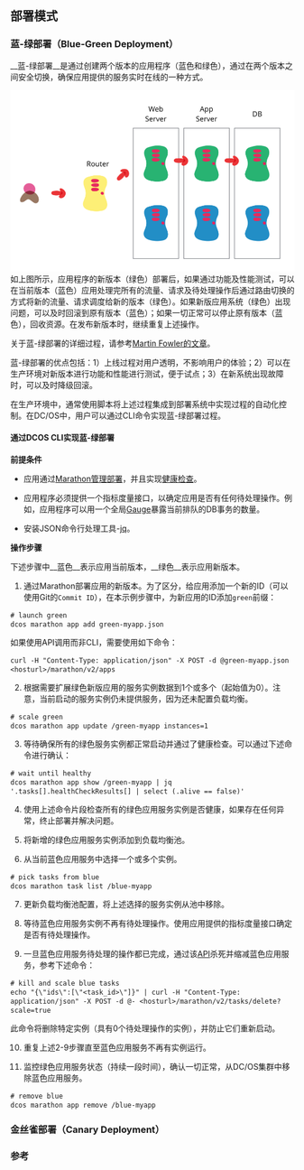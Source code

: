 ## 部署模式

### 蓝-绿部署（Blue-Green Deployment）

__蓝-绿部署__是通过创建两个版本的应用程序（蓝色和绿色），通过在两个版本之间安全切换，确保应用提供的服务实时在线的一种方式。

![](/assets/blue_green_deployments.png)
如上图所示，应用程序的新版本（绿色）部署后，如果通过功能及性能测试，可以在当前版本（蓝色）应用处理完所有的流量、请求及待处理操作后通过路由切换的方式将新的流量、请求调度给新的版本（绿色）。如果新版应用系统（绿色）出现问题，可以及时回滚到原有版本（蓝色）；如果一切正常可以停止原有版本（蓝色），回收资源。在发布新版本时，继续重复上述操作。

关于蓝-绿部署的详细过程，请参考[Martin Fowler的文章](https://martinfowler.com/bliki/BlueGreenDeployment.html)。

蓝-绿部署的优点包括：1）上线过程对用户透明，不影响用户的体验；2）可以在生产环境对新版本进行功能和性能进行测试，便于试点；3）在新系统出现故障时，可以及时降级回滚。

在生产环境中，通常使用脚本将上述过程集成到部署系统中实现过程的自动化控制。在DC/OS中，用户可以通过CLI命令实现蓝-绿部署过程。

#### 通过DCOS CLI实现蓝-绿部署

__前提条件__

- 应用通过[Marathon管理部署](/dcos-marathon-app-deployments.md)，并且实现[健康检查](/dcos-marathon-health-checks.md)。

- 应用程序必须提供一个指标度量接口，以确定应用是否有任何待处理操作。例如，应用程序可以用一个全局[Gauge](/dcos-admin-monitoring-prometheus-concepts.md)暴露当前排队的DB事务的数量。
- 安装JSON命令行处理工具-[jq](https://stedolan.github.io/jq/)。

__操作步骤__

下述步骤中__蓝色__表示应用当前版本，__绿色__表示应用新版本。

1. 通过Marathon部署应用的新版本。为了区分，给应用添加一个新的ID（可以使用Git的`Commit ID`），在本示例步骤中，为新应用的ID添加`green`前缀：

  ```
# launch green
dcos marathon app add green-myapp.json
```
  如果使用API调用而非CLI，需要使用如下命令：
  
  ```
  curl -H "Content-Type: application/json" -X POST -d @green-myapp.json <hosturl>/marathon/v2/apps
  ```

2. 根据需要扩展绿色新版应用的服务实例数据到1个或多个（起始值为0）。注意，当前启动的服务实例仍未提供服务，因为还未配置负载均衡。

 ```
 # scale green
dcos marathon app update /green-myapp instances=1
```

3. 等待确保所有的绿色服务实例都正常启动并通过了健康检查。可以通过下述命令进行确认：

  ```
  # wait until healthy
dcos marathon app show /green-myapp | jq '.tasks[].healthCheckResults[] | select (.alive == false)'
```

4. 使用上述命令片段检查所有的绿色应用服务实例是否健康，如果存在任何异常，终止部署并解决问题。

5. 将新增的绿色应用服务实例添加到负载均衡池。

6. 从当前蓝色应用服务中选择一个或多个实例。

  ```
  # pick tasks from blue
dcos marathon task list /blue-myapp
```

7. 更新负载均衡池配置，将上述选择的服务实例从池中移除。

8. 等待蓝色应用服务实例不再有待处理操作。使用应用提供的指标度量接口确定是否有待处理操作。

9. 一旦蓝色应用服务待处理的操作都已完成，通过该[API](https://mesosphere.github.io/marathon/docs/rest-api.html#post-v2-tasks-delete)杀死并缩减蓝色应用服务，参考下述命令：

  ```
  # kill and scale blue tasks
echo "{\"ids\":[\"<task_id>\"]}" | curl -H "Content-Type: application/json" -X POST -d @- <hosturl>/marathon/v2/tasks/delete?scale=true
```
  此命令将删除特定实例（具有0个待处理操作的实例），并防止它们重新启动。
  
10. 重复上述2-9步骤直至蓝色应用服务不再有实例运行。

11. 监控绿色应用服务状态（持续一段时间），确认一切正常，从DC/OS集群中移除蓝色应用服务。

  ```
  # remove blue
dcos marathon app remove /blue-myapp
```

### 金丝雀部署（Canary Deployment）

### 参考
